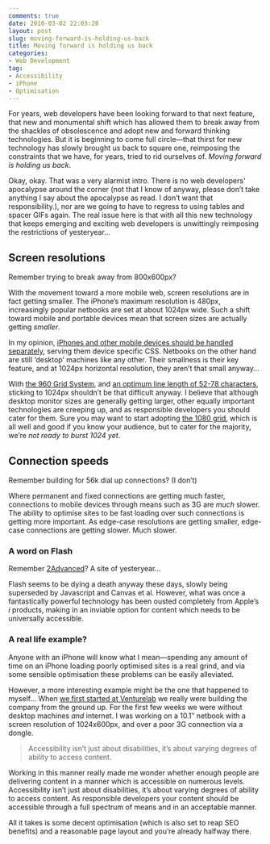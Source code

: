 ```yaml
---
comments: true
date: 2010-03-02 22:03:28
layout: post
slug: moving-forward-is-holding-us-back
title: Moving forward is holding us back
categories:
- Web Development
tag:
- Accessibility
- iPhone
- Optimisation
---
```


For years, web developers have been looking forward to that next feature, that
new and monumental shift which has allowed them to break away from the shackles
of obsolescence and adopt new and forward thinking technologies. But it is
beginning to come full circle—that thirst for new technology has slowly brought
us back to square one, reimposing the constraints that we have, for years, tried
to rid ourselves of. _Moving forward is holding us back_.

Okay, okay. That was a very alarmist intro. There is no web developers’
apocalypse around the corner (not that I know of anyway, please don’t take
anything I say about the apocalypse as read. I don’t want that responsibility.),
nor are we going to have to regress to using tables and spacer GIFs again. The
real issue here is that with all this new technology that keeps emerging and
exciting web developers is unwittingly reimposing the restrictions of
yesteryear…

## Screen resolutions

Remember trying to break away from 800x600px?

With the movement toward a more mobile web, screen resolutions are in fact
getting smaller. The iPhone’s maximum resolution is 480px, increasingly popular
netbooks are set at about 1024px wide. Such a shift toward mobile and portable
devices mean that screen sizes are actually getting _smaller_.

In my opinion, [iPhones and other mobile devices should be handled
separately](http://csswizardry.com/2010/01/iphone-css-tips-for-building-iphone-websites/),
serving them device specific CSS. Netbooks on the other hand are still ‘desktop’
machines like any other. Their smallness is their key feature, and at 1024px
horizontal resolution, they aren’t that small anyway…

With [the 960 Grid System](http://960.gs/), and [an optimum line length of 52-78
characters](http://csswizardry.com/type-tips/#tip-09), sticking to 1024px
shouldn’t be that difficult anyway. I believe that although desktop monitor
sizes are generally getting larger, other equally important technologies are
creeping up, and as responsible developers you should cater for them. Sure you
may want to start adopting [the 1080
grid](http://sam.brown.tc/entry/379/the-new-massive-blue), which is all well and
good if you know your audience, but to cater for the majority, we’re _not ready
to burst 1024 yet_.

## Connection speeds

Remember building for 56k dial up connections? (I don’t)

Where permanent and fixed connections are getting much faster, connections to
mobile devices through means such as 3G are _much_ slower. The ability to
optimise sites to be fast loading over such connections is getting more
important. As edge-case resolutions are getting smaller, edge-case connections
are getting slower. Much slower.

### A word on Flash

Remember [2Advanced](http://www.2advanced.com/)? A site of yesteryear…

Flash seems to be dying a death anyway these days, slowly being superseded by
Javascript and Canvas et al. However, what was once a fantastically powerful
technology has been ousted completely from Apple’s _i_ products, making in an
inviable option for content which needs to be universally accessible.

### A real life example?

Anyone with an iPhone will know what I mean—spending any amount of time on an
iPhone loading poorly optimised sites is a real grind, and via some sensible
optimisation these problems can be easily alleviated.

However, a more interesting example might be the one that happened to myself…
When [we first started at Venturelab](http://csswizardry.com/2010/01/pastures-newfrom-sense-to-venturelab/)
we really were building the company from the ground up. For the first few weeks
we were without desktop machines _and_ internet. I was working on a 10.1″
netbook with a screen resolution of 1024x600px, and over a poor 3G connection
via a dongle.

> Accessibility isn’t just about disabilities, it’s about varying degrees of
> ability to access content.

Working in this manner really made me wonder whether enough people are
delivering content in a manner which is accessible on numerous levels.
Accessibility isn’t just about disabilities, it’s about varying degrees of
ability to access content. As responsible developers your content should be
accessible through a full spectrum of means and in an acceptable manner.

All it takes is some decent optimisation (which is also set to reap SEO
benefits) and a reasonable page layout and you’re already halfway there.
